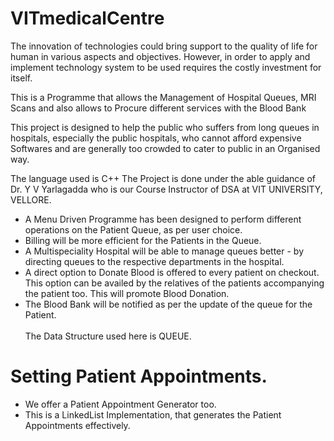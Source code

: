 # VITmedicalCentre
The innovation of technologies could bring support to the quality of life for human
in various aspects and objectives. However, in order to apply and implement
technology system to be used requires the costly investment for itself.

This is a Programme that allows the Management of Hospital Queues, MRI Scans and also allows to Procure different services with the Blood Bank

This project is designed to
help the public who suffers from long queues in hospitals, especially the public
hospitals, who cannot afford expensive Softwares and are generally too crowded to cater to public in an Organised way.

The language used is C++
The Project is done under the able guidance of Dr. Y V Yarlagadda who is our Course Instructor of DSA at VIT UNIVERSITY, VELLORE.

- A Menu Driven Programme has been designed to perform different operations on the Patient Queue, as per user choice.
- Billing will be more efficient for the Patients in the Queue.
- A Multispeciality Hospital will be able to manage queues better - by directing queues to the respective departments in the hospital.
- A direct option to Donate Blood is offered to every patient on checkout. This option can be availed by the relatives of the patients accompanying the patient too. This will promote Blood Donation.
- The Blood Bank will be notified as per the update of the queue for the Patient.
<br><br>
The Data Structure used here is QUEUE.

# Setting Patient Appointments.

- We offer a Patient Appointment Generator too. 
- This is a LinkedList Implementation, that generates the Patient Appointments effectively.
